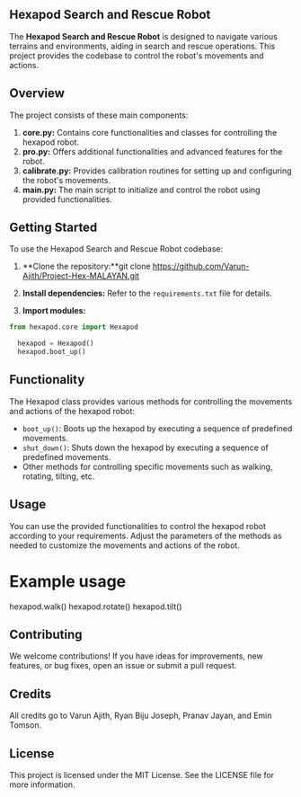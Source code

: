 ## Hexapod Search and Rescue Robot

The **Hexapod Search and Rescue Robot** is designed to navigate various terrains and environments, aiding in search and rescue operations. This project provides the codebase to control the robot's movements and actions.

## Overview

The project consists of these main components:

1. **core.py:** Contains core functionalities and classes for controlling the hexapod robot.
2. **pro.py:** Offers additional functionalities and advanced features for the robot.
3. **calibrate.py:** Provides calibration routines for setting up and configuring the robot's movements.
4. **main.py:** The main script to initialize and control the robot using provided functionalities.

## Getting Started

To use the Hexapod Search and Rescue Robot codebase:

1. **Clone the repository:**git clone https://github.com/Varun-Ajith/Project-Hex-MALAYAN.git
2. **Install dependencies:** Refer to the `requirements.txt` file for details.

3. **Import modules:**

```python
from hexapod.core import Hexapod

  hexapod = Hexapod()
  hexapod.boot_up()
```
## Functionality
The Hexapod class provides various methods for controlling the movements and actions of the hexapod robot:

- `boot_up()`: Boots up the hexapod by executing a sequence of predefined movements.
- `shut_down()`: Shuts down the hexapod by executing a sequence of predefined movements.
- Other methods for controlling specific movements such as walking, rotating, tilting, etc.

## Usage
You can use the provided functionalities to control the hexapod robot according to your requirements. Adjust the parameters of the methods as needed to customize the movements and actions of the robot.
# Example usage
hexapod.walk()
hexapod.rotate()
hexapod.tilt()


## Contributing
We welcome contributions! If you have ideas for improvements, new features, or bug fixes, open an issue or submit a pull request.

## Credits
All credits go to Varun Ajith, Ryan Biju Joseph, Pranav Jayan, and Emin Tomson.

## License
This project is licensed under the MIT License. See the LICENSE file for more information.
